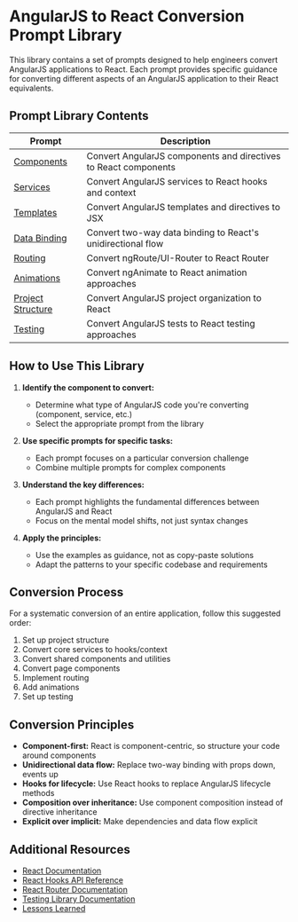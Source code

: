 # AngularJS to React Conversion Prompt Library

This library contains a set of prompts designed to help engineers convert AngularJS applications to React. Each prompt provides specific guidance for converting different aspects of an AngularJS application to their React equivalents.

## Prompt Library Contents

| Prompt | Description |
|--------|-------------|
| [Components](./COMPONENTS.md) | Convert AngularJS components and directives to React components |
| [Services](./SERVICES.md) | Convert AngularJS services to React hooks and context |
| [Templates](./TEMPLATES.md) | Convert AngularJS templates and directives to JSX |
| [Data Binding](./DATA-BINDING.md) | Convert two-way data binding to React's unidirectional flow |
| [Routing](./ROUTING.md) | Convert ngRoute/UI-Router to React Router |
| [Animations](./ANIMATIONS.md) | Convert ngAnimate to React animation approaches |
| [Project Structure](./PROJECT-STRUCTURE.md) | Convert AngularJS project organization to React |
| [Testing](./TESTING.md) | Convert AngularJS tests to React testing approaches |

## How to Use This Library

1. **Identify the component to convert:**
   - Determine what type of AngularJS code you're converting (component, service, etc.)
   - Select the appropriate prompt from the library

2. **Use specific prompts for specific tasks:**
   - Each prompt focuses on a particular conversion challenge
   - Combine multiple prompts for complex components

3. **Understand the key differences:**
   - Each prompt highlights the fundamental differences between AngularJS and React
   - Focus on the mental model shifts, not just syntax changes

4. **Apply the principles:**
   - Use the examples as guidance, not as copy-paste solutions
   - Adapt the patterns to your specific codebase and requirements

## Conversion Process

For a systematic conversion of an entire application, follow this suggested order:

1. Set up project structure
2. Convert core services to hooks/context
3. Convert shared components and utilities
4. Convert page components
5. Implement routing
6. Add animations
7. Set up testing

## Conversion Principles

- **Component-first:** React is component-centric, so structure your code around components
- **Unidirectional data flow:** Replace two-way binding with props down, events up
- **Hooks for lifecycle:** Use React hooks to replace AngularJS lifecycle methods
- **Composition over inheritance:** Use component composition instead of directive inheritance
- **Explicit over implicit:** Make dependencies and data flow explicit

## Additional Resources

- [React Documentation](https://reactjs.org/docs/getting-started.html)
- [React Hooks API Reference](https://reactjs.org/docs/hooks-reference.html)
- [React Router Documentation](https://reactrouter.com/en/main)
- [Testing Library Documentation](https://testing-library.com/docs/)
- [Lessons Learned](./LESSONS_LEARNED.md)